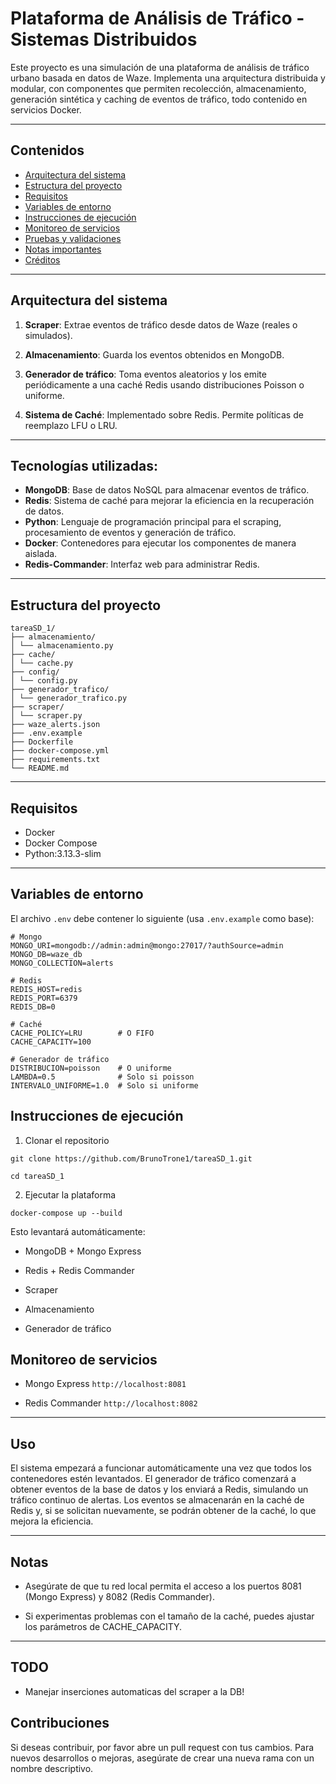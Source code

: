 # Plataforma de Análisis de Tráfico - Sistemas Distribuidos

Este proyecto es una simulación de una plataforma de análisis de tráfico urbano basada en datos de Waze. Implementa una arquitectura distribuida y modular, con componentes que permiten recolección, almacenamiento, generación sintética y caching de eventos de tráfico, todo contenido en servicios Docker.

---

## Contenidos

- [Arquitectura del sistema](#arquitectura-del-sistema)
- [Estructura del proyecto](#estructura-del-proyecto)
- [Requisitos](#requisitos)
- [Variables de entorno](#variables-de-entorno)
- [Instrucciones de ejecución](#instrucciones-de-ejecución)
- [Monitoreo de servicios](#monitoreo-de-servicios)
- [Pruebas y validaciones](#pruebas-y-validaciones)
- [Notas importantes](#notas-importantes)
- [Créditos](#créditos)

---

##  Arquitectura del sistema

1. **Scraper**: Extrae eventos de tráfico desde datos de Waze (reales o simulados).

2. **Almacenamiento**: Guarda los eventos obtenidos en MongoDB.

3. **Generador de tráfico**: Toma eventos aleatorios y los emite periódicamente a una caché Redis usando distribuciones Poisson o uniforme.

4. **Sistema de Caché**: Implementado sobre Redis. Permite políticas de reemplazo LFU o LRU.

---

## Tecnologías utilizadas:
- **MongoDB**: Base de datos NoSQL para almacenar eventos de tráfico.
- **Redis**: Sistema de caché para mejorar la eficiencia en la recuperación de datos.
- **Python**: Lenguaje de programación principal para el scraping, procesamiento de eventos y generación de tráfico.
- **Docker**: Contenedores para ejecutar los componentes de manera aislada.
- **Redis-Commander**: Interfaz web para administrar Redis.

---

## Estructura del proyecto
```
tareaSD_1/ 
├── almacenamiento/ 
│ └── almacenamiento.py 
├── cache/ 
│ └── cache.py 
├── config/ 
│ └── config.py 
├── generador_trafico/ 
│ └── generador_trafico.py 
├── scraper/ 
│ └── scraper.py 
├── waze_alerts.json 
├── .env.example 
├── Dockerfile 
├── docker-compose.yml 
├── requirements.txt 
└── README.md
```

---

## Requisitos

- Docker
- Docker Compose
- Python:3.13.3-slim

---

## Variables de entorno

El archivo `.env` debe contener lo siguiente (usa `.env.example` como base):

```env
# Mongo
MONGO_URI=mongodb://admin:admin@mongo:27017/?authSource=admin
MONGO_DB=waze_db
MONGO_COLLECTION=alerts

# Redis
REDIS_HOST=redis
REDIS_PORT=6379
REDIS_DB=0

# Caché
CACHE_POLICY=LRU        # O FIFO
CACHE_CAPACITY=100

# Generador de tráfico
DISTRIBUCION=poisson    # O uniforme
LAMBDA=0.5              # Solo si poisson
INTERVALO_UNIFORME=1.0  # Solo si uniforme

```

## Instrucciones de ejecución
1. Clonar el repositorio

`git clone https://github.com/BrunoTrone1/tareaSD_1.git`

`cd tareaSD_1`

2. Ejecutar la plataforma

`docker-compose up --build`

Esto levantará automáticamente:

- MongoDB + Mongo Express

- Redis + Redis Commander

- Scraper

- Almacenamiento

- Generador de tráfico

## Monitoreo de servicios

- Mongo Express	`http://localhost:8081`

- Redis Commander `http://localhost:8082`

---

## Uso

El sistema empezará a funcionar automáticamente una vez que todos los contenedores estén levantados. El generador de tráfico comenzará a obtener eventos de la base de datos y los enviará a Redis, simulando un tráfico continuo de alertas. Los eventos se almacenarán en la caché de Redis y, si se solicitan nuevamente, se podrán obtener de la caché, lo que mejora la eficiencia.

---

## Notas

- Asegúrate de que tu red local permita el acceso a los puertos 8081 (Mongo Express) y 8082 (Redis Commander).

- Si experimentas problemas con el tamaño de la caché, puedes ajustar los parámetros de CACHE_CAPACITY.

---

## TODO

- Manejar inserciones automaticas del scraper a la DB!

## Contribuciones

Si deseas contribuir, por favor abre un pull request con tus cambios. Para nuevos desarrollos o mejoras, asegúrate de crear una nueva rama con un nombre descriptivo.